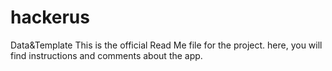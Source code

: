 # hackerus
Data&amp;Template
This is the official Read Me file for the project. 
here, you will find instructions and comments about the app.
